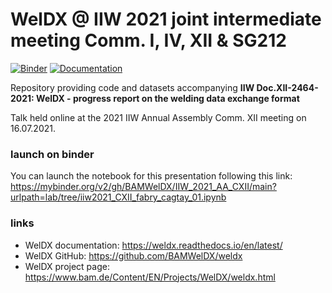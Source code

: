 # WelDX @ IIW 2021 joint intermediate meeting Comm. I, IV, XII & SG212
[![Binder](https://mybinder.org/badge_logo.svg)](https://mybinder.org/v2/gh/BAMWelDX/IIW_2021_AA_CXII/main?urlpath=lab/tree/iiw2021_CXII_fabry_cagtay_01.ipynb)
[![Documentation](https://readthedocs.org/projects/weldx/badge/?version=v0.3.3)](https://weldx.readthedocs.io/en/latest/) 

Repository providing code and datasets accompanying **IIW Doc.XII-2464-2021: WelDX - progress report on the welding data exchange format**

Talk held online at the 2021 IIW Annual Assembly Comm. XII meeting on 16.07.2021.


### launch on binder
You can launch the notebook for this presentation following this link:\
https://mybinder.org/v2/gh/BAMWelDX/IIW_2021_AA_CXII/main?urlpath=lab/tree/iiw2021_CXII_fabry_cagtay_01.ipynb


### links
- WelDX documentation: https://weldx.readthedocs.io/en/latest/
- WelDX GitHub: https://github.com/BAMWelDX/weldx
- WelDX project page: https://www.bam.de/Content/EN/Projects/WelDX/weldx.html